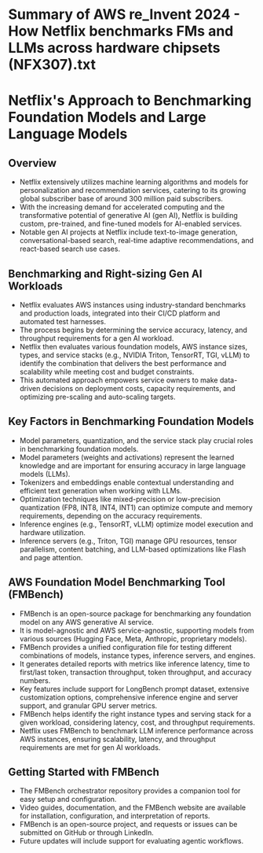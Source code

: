 # Summary of AWS re_Invent 2024 - How Netflix benchmarks FMs and LLMs across hardware chipsets (NFX307).txt

# Netflix's Approach to Benchmarking Foundation Models and Large Language Models

## Overview

- Netflix extensively utilizes machine learning algorithms and models for personalization and recommendation services, catering to its growing global subscriber base of around 300 million paid subscribers.
- With the increasing demand for accelerated computing and the transformative potential of generative AI (gen AI), Netflix is building custom, pre-trained, and fine-tuned models for AI-enabled services.
- Notable gen AI projects at Netflix include text-to-image generation, conversational-based search, real-time adaptive recommendations, and react-based search use cases.

## Benchmarking and Right-sizing Gen AI Workloads

- Netflix evaluates AWS instances using industry-standard benchmarks and production loads, integrated into their CI/CD platform and automated test harnesses.
- The process begins by determining the service accuracy, latency, and throughput requirements for a gen AI workload.
- Netflix then evaluates various foundation models, AWS instance sizes, types, and service stacks (e.g., NVIDIA Triton, TensorRT, TGI, vLLM) to identify the combination that delivers the best performance and scalability while meeting cost and budget constraints.
- This automated approach empowers service owners to make data-driven decisions on deployment costs, capacity requirements, and optimizing pre-scaling and auto-scaling targets.

## Key Factors in Benchmarking Foundation Models

- Model parameters, quantization, and the service stack play crucial roles in benchmarking foundation models.
- Model parameters (weights and activations) represent the learned knowledge and are important for ensuring accuracy in large language models (LLMs).
- Tokenizers and embeddings enable contextual understanding and efficient text generation when working with LLMs.
- Optimization techniques like mixed-precision or low-precision quantization (FP8, INT8, INT4, INT1) can optimize compute and memory requirements, depending on the accuracy requirements.
- Inference engines (e.g., TensorRT, vLLM) optimize model execution and hardware utilization.
- Inference servers (e.g., Triton, TGI) manage GPU resources, tensor parallelism, content batching, and LLM-based optimizations like Flash and page attention.

## AWS Foundation Model Benchmarking Tool (FMBench)

- FMBench is an open-source package for benchmarking any foundation model on any AWS generative AI service.
- It is model-agnostic and AWS service-agnostic, supporting models from various sources (Hugging Face, Meta, Anthropic, proprietary models).
- FMBench provides a unified configuration file for testing different combinations of models, instance types, inference servers, and engines.
- It generates detailed reports with metrics like inference latency, time to first/last token, transaction throughput, token throughput, and accuracy numbers.
- Key features include support for LongBench prompt dataset, extensive customization options, comprehensive inference engine and server support, and granular GPU server metrics.
- FMBench helps identify the right instance types and serving stack for a given workload, considering latency, cost, and throughput requirements.
- Netflix uses FMBench to benchmark LLM inference performance across AWS instances, ensuring scalability, latency, and throughput requirements are met for gen AI workloads.

## Getting Started with FMBench

- The FMBench orchestrator repository provides a companion tool for easy setup and configuration.
- Video guides, documentation, and the FMBench website are available for installation, configuration, and interpretation of reports.
- FMBench is an open-source project, and requests or issues can be submitted on GitHub or through LinkedIn.
- Future updates will include support for evaluating agentic workflows.